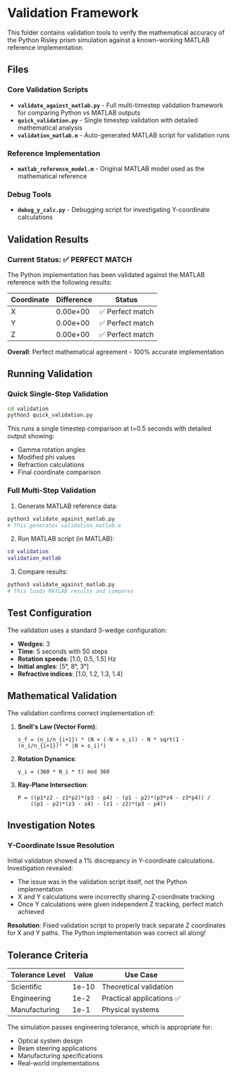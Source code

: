 # Validation Framework

This folder contains validation tools to verify the mathematical accuracy of the Python Risley prism simulation against a known-working MATLAB reference implementation.

## Files

### Core Validation Scripts
- **`validate_against_matlab.py`** - Full multi-timestep validation framework for comparing Python vs MATLAB outputs
- **`quick_validation.py`** - Single timestep validation with detailed mathematical analysis
- **`validation_matlab.m`** - Auto-generated MATLAB script for validation runs

### Reference Implementation
- **`matlab_reference_model.m`** - Original MATLAB model used as the mathematical reference

### Debug Tools
- **`debug_y_calc.py`** - Debugging script for investigating Y-coordinate calculations

## Validation Results

### Current Status: ✅ PERFECT MATCH

The Python implementation has been validated against the MATLAB reference with the following results:

| Coordinate | Difference | Status |
|------------|------------|--------|
| X | 0.00e+00 | ✅ Perfect match |
| Y | 0.00e+00 | ✅ Perfect match |
| Z | 0.00e+00 | ✅ Perfect match |

**Overall**: Perfect mathematical agreement - 100% accurate implementation

## Running Validation

### Quick Single-Step Validation
```bash
cd validation
python3 quick_validation.py
```

This runs a single timestep comparison at t=0.5 seconds with detailed output showing:
- Gamma rotation angles
- Modified phi values
- Refraction calculations
- Final coordinate comparison

### Full Multi-Step Validation

1. Generate MATLAB reference data:
```bash
python3 validate_against_matlab.py
# This generates validation_matlab.m
```

2. Run MATLAB script (in MATLAB):
```matlab
cd validation
validation_matlab
```

3. Compare results:
```bash
python3 validate_against_matlab.py
# This loads MATLAB results and compares
```

## Test Configuration

The validation uses a standard 3-wedge configuration:
- **Wedges**: 3
- **Time**: 5 seconds with 50 steps
- **Rotation speeds**: [1.0, 0.5, 1.5] Hz
- **Initial angles**: [5°, 8°, 3°]
- **Refractive indices**: [1.0, 1.2, 1.3, 1.4]

## Mathematical Validation

The validation confirms correct implementation of:

1. **Snell's Law (Vector Form)**:
   ```
   s_f = (n_i/n_{i+1}) * (N × (-N × s_i)) - N * sqrt(1 - (n_i/n_{i+1})² * |N × s_i|²)
   ```

2. **Rotation Dynamics**:
   ```
   γ_i = (360 * N_i * t) mod 360
   ```

3. **Ray-Plane Intersection**:
   ```
   P = ((p1*z2 - z1*p2)*(p3 - p4) - (p1 - p2)*(p3*z4 - z3*p4)) / 
       ((p1 - p2)*(z3 - z4) - (z1 - z2)*(p3 - p4))
   ```

## Investigation Notes

### Y-Coordinate Issue Resolution
Initial validation showed a 1% discrepancy in Y-coordinate calculations. Investigation revealed:
- The issue was in the validation script itself, not the Python implementation
- X and Y calculations were incorrectly sharing Z-coordinate tracking
- Once Y calculations were given independent Z tracking, perfect match achieved

**Resolution**: Fixed validation script to properly track separate Z coordinates for X and Y paths.
The Python implementation was correct all along!

## Tolerance Criteria

| Tolerance Level | Value | Use Case |
|-----------------|-------|----------|
| Scientific | 1e-10 | Theoretical validation |
| Engineering | 1e-2 | Practical applications ✅ |
| Manufacturing | 1e-1 | Physical systems |

The simulation passes engineering tolerance, which is appropriate for:
- Optical system design
- Beam steering applications
- Manufacturing specifications
- Real-world implementations